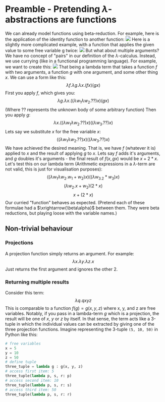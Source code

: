# Preamble - Pretending $\lambda$-abstractions are functions
We can already model functions using beta-reduction. For example, here is the application of the identity function to another function:
![](Pasted%20image%2020231017141839.png)
Here is a slightly more complicated example, with a function that applies the given value to some free variable g twice:
![](Pasted%20image%2020231017141900.png)
But what about multiple arguments? We have no concept of "pairs" in our definition of the $\lambda$-calculus. Instead, we use currying (like in a functional programming language). For example, we want to create this:
![](Pasted%20image%2020231017142150.png)
That being a lambda term that takes a function $f$ with two arguments, a function $g$ with one argument, and some other thing $x$. We can use a form like this:
$$\lambda f.\lambda g.\lambda x.(fx)(gx)$$
First you apply $f$, which gives you:
$$\lambda g.\lambda x.((\lambda w_1\lambda w_2.??)x)(gx)$$
(Where ?? represents the unknown body of some arbitrary function)
Then you apply $g$:
$$\lambda x.((\lambda w_1\lambda w_2.??)x)((\lambda w_3.??)x)$$
Lets say we substitute $x$ for the free variable $x$:
$$((\lambda w_1\lambda w_2.??)x)((\lambda w_3.??)x)$$
We have achieved the desired meaning. That is, we have $f$ (whatever it is) applied to $x$ and the result of applying $g$ to $x$. Lets say $f$ adds it's arguments, and $g$ doubles it's arguments - the final result of $f(x, gx)$ would be $x + 2*x$. Let's test this on our lambda term (Arithmetic expressions in a $\lambda$-term are not valid, this is just for visualisation purposes):
$$((\lambda w_1\lambda w_2.w_1 + w_2)x)((\lambda w_3.2*w_3)x)$$
$$(\lambda w_2.x + w_2)(2*x)$$
$$x + (2*x)$$
Our curried "function" behaves as expected.
(Pretend each of these formulae had a $\xrightarrow{\beta\alpha}$ between them. They were beta reductions, but playing loose with the variable names.)

## Non-trivial behaviour
### Projections
A projection function simply returns an argument. For example:
$$\lambda x.\lambda y.\lambda z.x$$
Just returns the first argument and ignores the other 2.
### Returning multiple results
Consider this term:
$$\lambda q.qxyz$$
This is comparable to a function $f(g) = g(x, y, z)$ where x, y, and z are free variables.
Notably, if you pass in a lambda-term $g$ which is a projection, the result will be one of $x$, $y$ or $z$ by itself. In that sense, the term acts like a 3-tuple in which the individual values can be extracted by giving one of the three projection functions. Imagine representing the 3-tuple `(5, 10, 50)` in Python like this:
```python
# free variables
x = 5
y = 10
z = 50
# define tuple
three_tuple = lambda g : g(x, y, z)
# access first item: 5
three_tuple(lambda p, s, r: p)
# access second item: 10
three_tuple(lambda p, s, r: s)
# access third item: 50
three_tuple(lambda p, s, r: r)
```
